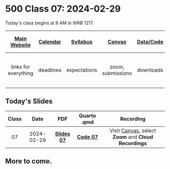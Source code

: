 # 500 Class 07: 2024-02-29

Today's class begins at 9 AM in WRB 1217.

[Main Website](https://thomaselove.github.io/500-2024/) | [Calendar](https://thomaselove.github.io/500-2024/calendar.html) | [Syllabus](https://thomaselove.github.io/500-syllabus-2024) | [Canvas](https://canvas.case.edu) | [Data/Code](https://github.com/THOMASELOVE/500-data) |  [Sources](https://github.com/THOMASELOVE/500-sources) | For help, email
:-----------: | :--------------: | :----------: | :---------: | :-------------: | :------: | :-----------: 
links for everything | deadlines | expectations | zoom, submissions | downloads | to read | `500-help` at `case` dot `edu`

## Today's Slides

Class | Date | PDF | Quarto .qmd | Recording
:---: | :--------: | :------: | :------: | :-------------:
07 | 2024-02-29 | **[Slides 07](https://github.com/THOMASELOVE/500-slides-2024/blob/main/500_slides07.pdf)** | **[Code 07](https://github.com/THOMASELOVE/500-slides-2024/blob/main/500_slides07.qmd)** | Visit [Canvas](https://canvas.case.edu/), select **Zoom** and **Cloud Recordings**

## More to come.

